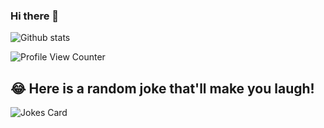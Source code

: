 ### Hi there 👋

<!--
**Tenznz/Tenznz** is a ✨ _special_ ✨ repository because its `README.md` (this file) appears on your GitHub profile.

Here are some ideas to get you started:

- 🔭 I’m currently working on ...
- 🌱 I’m currently learning ...
- 👯 I’m looking to collaborate on ...
- 🤔 I’m looking for help with ...
- 💬 Ask me about ...
- 📫 How to reach me: ...
- 😄 Pronouns: ...
- ⚡ Fun fact: ...
-->
<!-- ![ReadMe Card](https://github-readme-stats.vercel.app/api/pin/?username=Tenznz&repo=fundooNotes) -->

![Github stats](https://github-readme-stats.vercel.app/api?username=Tenznz)

<!-- [![Github All Releases](https://img.shields.io/github/downloads/Tenznz/Tenznz/total.svg)]() -->
![Profile View Counter](https://komarev.com/ghpvc/?username=Tenznz)


## 😂 Here is a random joke that'll make you laugh!
![Jokes Card](https://readme-jokes.vercel.app/api)
